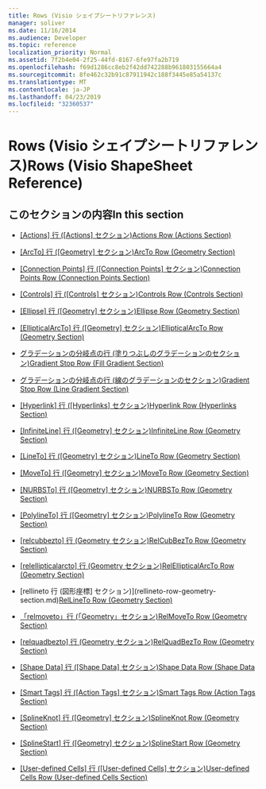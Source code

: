 ```yaml
---
title: Rows (Visio シェイプシートリファレンス)
manager: soliver
ms.date: 11/16/2014
ms.audience: Developer
ms.topic: reference
localization_priority: Normal
ms.assetid: 7f2b4e04-2f25-44fd-8167-6fe97fa2b719
ms.openlocfilehash: f69d1286cc8eb2f42dd742288b961803155664a4
ms.sourcegitcommit: 8fe462c32b91c87911942c188f3445e85a54137c
ms.translationtype: MT
ms.contentlocale: ja-JP
ms.lasthandoff: 04/23/2019
ms.locfileid: "32360537"
---
```

# <a name="rows-visio-shapesheet-reference"></a><span data-ttu-id="e2f63-102">Rows (Visio シェイプシートリファレンス)</span><span class="sxs-lookup"><span data-stu-id="e2f63-102">Rows (Visio ShapeSheet Reference)</span></span>

## <a name="in-this-section"></a><span data-ttu-id="e2f63-103">このセクションの内容</span><span class="sxs-lookup"><span data-stu-id="e2f63-103">In this section</span></span>

- <span data-ttu-id="e2f63-104">[[Actions] 行 ([Actions] セクション)](actions-row-actions-section.md)</span><span class="sxs-lookup"><span data-stu-id="e2f63-104">[Actions Row (Actions Section)](actions-row-actions-section.md)</span></span>
    
- <span data-ttu-id="e2f63-105">[[ArcTo] 行 ([Geometry] セクション)](arcto-row-geometry-section.md)</span><span class="sxs-lookup"><span data-stu-id="e2f63-105">[ArcTo Row (Geometry Section)](arcto-row-geometry-section.md)</span></span>
    
- <span data-ttu-id="e2f63-106">[[Connection Points] 行 ([Connection Points] セクション)](connection-points-row-connection-points-section.md)</span><span class="sxs-lookup"><span data-stu-id="e2f63-106">[Connection Points Row (Connection Points Section)](connection-points-row-connection-points-section.md)</span></span>
    
- <span data-ttu-id="e2f63-107">[[Controls] 行 ([Controls] セクション)](controls-row-controls-section.md)</span><span class="sxs-lookup"><span data-stu-id="e2f63-107">[Controls Row (Controls Section)](controls-row-controls-section.md)</span></span>
    
- <span data-ttu-id="e2f63-108">[[Ellipse] 行 ([Geometry] セクション)](ellipse-row-geometry-section.md)</span><span class="sxs-lookup"><span data-stu-id="e2f63-108">[Ellipse Row (Geometry Section)](ellipse-row-geometry-section.md)</span></span>
    
- <span data-ttu-id="e2f63-109">[[EllipticalArcTo] 行 ([Geometry] セクション)](ellipticalarcto-row-geometry-section.md)</span><span class="sxs-lookup"><span data-stu-id="e2f63-109">[EllipticalArcTo Row (Geometry Section)](ellipticalarcto-row-geometry-section.md)</span></span>
    
- [<span data-ttu-id="e2f63-110">グラデーションの分岐点の行 (塗りつぶしのグラデーションのセクション)</span><span class="sxs-lookup"><span data-stu-id="e2f63-110">Gradient Stop Row (Fill Gradient Section)</span></span>](gradient-stop-row-fill-gradient-section.md)
    
- [<span data-ttu-id="e2f63-111">グラデーションの分岐点の行 (線のグラデーションのセクション)</span><span class="sxs-lookup"><span data-stu-id="e2f63-111">Gradient Stop Row (Line Gradient Section)</span></span>](gradient-stop-row-line-gradient-section.md)
    
- <span data-ttu-id="e2f63-112">[[Hyperlink] 行 ([Hyperlinks] セクション)](hyperlink-row-hyperlinks-section.md)</span><span class="sxs-lookup"><span data-stu-id="e2f63-112">[Hyperlink Row (Hyperlinks Section)](hyperlink-row-hyperlinks-section.md)</span></span>
    
- <span data-ttu-id="e2f63-113">[[InfiniteLine] 行 ([Geometry] セクション)](infiniteline-row-geometry-section.md)</span><span class="sxs-lookup"><span data-stu-id="e2f63-113">[InfiniteLine Row (Geometry Section)](infiniteline-row-geometry-section.md)</span></span>
    
- <span data-ttu-id="e2f63-114">[[LineTo] 行 ([Geometry] セクション)](lineto-row-geometry-section.md)</span><span class="sxs-lookup"><span data-stu-id="e2f63-114">[LineTo Row (Geometry Section)](lineto-row-geometry-section.md)</span></span>
    
- <span data-ttu-id="e2f63-115">[[MoveTo] 行 ([Geometry] セクション)](moveto-row-geometry-section.md)</span><span class="sxs-lookup"><span data-stu-id="e2f63-115">[MoveTo Row (Geometry Section)](moveto-row-geometry-section.md)</span></span>
    
- <span data-ttu-id="e2f63-116">[[NURBSTo] 行 ([Geometry] セクション)](nurbsto-row-geometry-section.md)</span><span class="sxs-lookup"><span data-stu-id="e2f63-116">[NURBSTo Row (Geometry Section)](nurbsto-row-geometry-section.md)</span></span>
    
- <span data-ttu-id="e2f63-117">[[PolylineTo] 行 ([Geometry] セクション)](polylineto-row-geometry-section.md)</span><span class="sxs-lookup"><span data-stu-id="e2f63-117">[PolylineTo Row (Geometry Section)](polylineto-row-geometry-section.md)</span></span>
    
- <span data-ttu-id="e2f63-118">[[relcubbezto] 行 (Geometry セクション)](relcubbezto-row-geometry-section.md)</span><span class="sxs-lookup"><span data-stu-id="e2f63-118">[RelCubBezTo Row (Geometry Section)](relcubbezto-row-geometry-section.md)</span></span>
    
- <span data-ttu-id="e2f63-119">[[relellipticalarcto] 行 (Geometry セクション)](relellipticalarcto-row-geometry-section.md)</span><span class="sxs-lookup"><span data-stu-id="e2f63-119">[RelEllipticalArcTo Row (Geometry Section)](relellipticalarcto-row-geometry-section.md)</span></span>
    
- <span data-ttu-id="e2f63-120">[rellineto 行 (図形座標] セクション)](rellineto-row-geometry-section.md)</span><span class="sxs-lookup"><span data-stu-id="e2f63-120">[RelLineTo Row (Geometry Section)](rellineto-row-geometry-section.md)</span></span>
    
- [<span data-ttu-id="e2f63-121">「relmoveto」行 (「Geometry」セクション)</span><span class="sxs-lookup"><span data-stu-id="e2f63-121">RelMoveTo Row (Geometry Section)</span></span>](relmoveto-row-geometry-section.md)
    
- <span data-ttu-id="e2f63-122">[[relquadbezto] 行 (Geometry セクション)](relquadbezto-row-geometry-section.md)</span><span class="sxs-lookup"><span data-stu-id="e2f63-122">[RelQuadBezTo Row (Geometry Section)](relquadbezto-row-geometry-section.md)</span></span>
    
- <span data-ttu-id="e2f63-123">[[Shape Data] 行 ([Shape Data] セクション)](shape-data-row-shape-data-section.md)</span><span class="sxs-lookup"><span data-stu-id="e2f63-123">[Shape Data Row (Shape Data Section)](shape-data-row-shape-data-section.md)</span></span>
    
- <span data-ttu-id="e2f63-124">[[Smart Tags] 行 ([Action Tags] セクション)](smart-tags-row-action-tags-section.md)</span><span class="sxs-lookup"><span data-stu-id="e2f63-124">[Smart Tags Row (Action Tags Section)](smart-tags-row-action-tags-section.md)</span></span>
    
- <span data-ttu-id="e2f63-125">[[SplineKnot] 行 ([Geometry] セクション)](splineknot-row-geometry-section.md)</span><span class="sxs-lookup"><span data-stu-id="e2f63-125">[SplineKnot Row (Geometry Section)](splineknot-row-geometry-section.md)</span></span>
    
- <span data-ttu-id="e2f63-126">[[SplineStart] 行 ([Geometry] セクション)](splinestart-row-geometry-section.md)</span><span class="sxs-lookup"><span data-stu-id="e2f63-126">[SplineStart Row (Geometry Section)](splinestart-row-geometry-section.md)</span></span>
    
- <span data-ttu-id="e2f63-127">[[User-defined Cells] 行 ([User-defined Cells] セクション)](user-defined-cells-row-user-defined-cells-section.md)</span><span class="sxs-lookup"><span data-stu-id="e2f63-127">[User-defined Cells Row (User-defined Cells Section)](user-defined-cells-row-user-defined-cells-section.md)</span></span>
    

